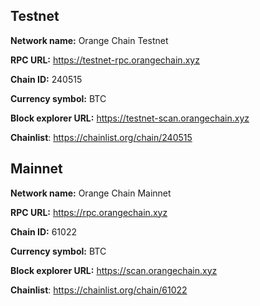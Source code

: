 ## **Testnet**

**Network name:** Orange Chain Testnet  

**RPC URL:** https://testnet-rpc.orangechain.xyz

**Chain ID:** 240515  

**Currency symbol:** BTC  

**Block explorer URL:** https://testnet-scan.orangechain.xyz

**Chainlist**: https://chainlist.org/chain/240515



## Mainnet

**Network name:** Orange Chain Mainnet  

**RPC URL:** https://rpc.orangechain.xyz

**Chain ID:** 61022  

**Currency symbol:** BTC  

**Block explorer URL:** https://scan.orangechain.xyz

**Chainlist**: https://chainlist.org/chain/61022
